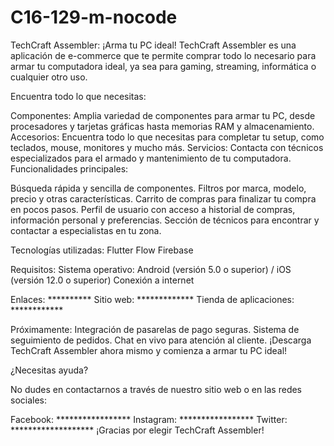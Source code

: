 
# C16-129-m-nocode
TechCraft Assembler: ¡Arma tu PC ideal!
TechCraft Assembler es una aplicación de e-commerce que te permite comprar todo lo necesario para armar tu computadora ideal, ya sea para gaming, streaming, informática o cualquier otro uso.

Encuentra todo lo que necesitas:

Componentes: Amplia variedad de componentes para armar tu PC, desde procesadores y tarjetas gráficas hasta memorias RAM y almacenamiento.
Accesorios: Encuentra todo lo que necesitas para completar tu setup, como teclados, mouse, monitores y mucho más.
Servicios: Contacta con técnicos especializados para el armado y mantenimiento de tu computadora.
Funcionalidades principales:

Búsqueda rápida y sencilla de componentes.
Filtros por marca, modelo, precio y otras características.
Carrito de compras para finalizar tu compra en pocos pasos.
Perfil de usuario con acceso a historial de compras, información personal y preferencias.
Sección de técnicos para encontrar y contactar a especialistas en tu zona.

Tecnologías utilizadas:
Flutter Flow
Firebase

Requisitos:
Sistema operativo: Android (versión 5.0 o superior) / iOS (versión 12.0 o superior)
Conexión a internet




Enlaces: **********
Sitio web: *************
Tienda de aplicaciones: ************

Próximamente:
Integración de pasarelas de pago seguras.
Sistema de seguimiento de pedidos.
Chat en vivo para atención al cliente.
¡Descarga TechCraft Assembler ahora mismo y comienza a armar tu PC ideal!

¿Necesitas ayuda?

No dudes en contactarnos a través de nuestro sitio web o en las redes sociales:

Facebook: *****************
Instagram: *****************
Twitter: *******************
¡Gracias por elegir TechCraft Assembler!
